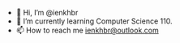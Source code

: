 - 👋 Hi, I’m @ienkhbr
- 🌱 I’m currently learning Computer Science 110.
- 📫 How to reach me ienkhbr@outlook.com

<!---
ienkhbr/ienkhbr is a ✨ special ✨ repository because its `README.md` (this file) appears on your GitHub profile.
You can click the Preview link to take a look at your changes.
--->
